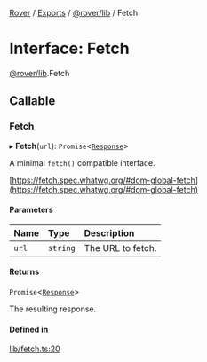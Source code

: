[Rover](../README.md) / [Exports](../modules.md) / [@rover/lib](../modules/_rover_lib.md) / Fetch

# Interface: Fetch

[@rover/lib](../modules/_rover_lib.md).Fetch

## Callable

### Fetch

▸ **Fetch**(`url`): `Promise`<[`Response`](_rover_lib.Response.md)\>

A minimal `fetch()` compatible interface.

[https://fetch.spec.whatwg.org/#dom-global-fetch](https://fetch.spec.whatwg.org/#dom-global-fetch)

#### Parameters

| Name  | Type     | Description       |
| :---- | :------- | :---------------- |
| `url` | `string` | The URL to fetch. |

#### Returns

`Promise`<[`Response`](_rover_lib.Response.md)\>

The resulting response.

#### Defined in

[lib/fetch.ts:20](https://github.com/kasperisager/rover/blob/c631f0f/lib/fetch.ts#L20)
